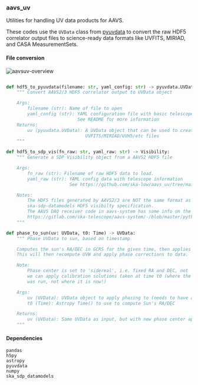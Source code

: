 ### aavs_uv

Utilities for handling UV data products for AAVS.

These codes use the `UVData` class from [pyuvdata](https://pyuvdata.readthedocs.io) to convert the raw HDF5 correlator output files to science-ready data formats like UVFITS, MIRIAD, and CASA MeasurementSets.



#### File conversion

![aavsuv-overview](https://github.com/ska-sci-ops/aavs_uv/assets/713251/504127b2-5aa4-46f2-aac4-dd4df502a2d5)

```python 

def hdf5_to_pyuvdata(filename: str, yaml_config: str) -> pyuvdata.UVData:
    """ Convert AAVS2/3 HDF5 correlator output to UVData object

    Args:
        filename (str): Name of file to open
        yaml_config (str): YAML configuration file with basic telescope info.
                           See README for more information
    Returns:
        uv (pyuvdata.UVData): A UVData object that can be used to create 
                              UVFITS/MIRIAD/UVH5/etc files
    """

def hdf5_to_sdp_vis(fn_raw: str, yaml_raw: str) -> Visibility:
    """ Generate a SDP Visibility object from a AAVS2 HDF5 file

    Args:
        fn_raw (str): Filename of raw HDF5 data to load.
        yaml_raw (str): YAML config data with telescope information
                        See https://github.com/ska-low/aavs_uv/tree/main/config#uv_configyaml

    Notes:
        The HDF5 files generated by AAVS2/3 are NOT the same format as that found in
        ska-sdp-datamodels HDF5 visibilty specification. 
        The AAVS DAQ receiver code in aavs-system has some info on the HDF5 format, here: 
        https://gitlab.com/ska-telescope/aavs-system/-/blob/master/python/pydaq/persisters/corr.py
    """

def phase_to_sun(uv: UVData, t0: Time) -> UVData:
    """ Phase UVData to sun, based on timestamp 

    Computes the sun's RA/DEC in GCRS for the given time, then applies phasing.
    This will then recompute UVW and apply phase corrections to data.

    Note: 
        Phase center is set to 'sidereal', i.e. fixed RA and DEC, not 'ephem', so that
        we can apply calibration solutions taken at time t0 (where the Sun was when calibration
        was run, not where it is now!)

    Args:
        uv (UVData): UVData object to apply phasing to (needs to have a phase center defined)
        t0 (Time): Astropy Time() to use to compute Sun's RA/DEC

    Returns:
        uv (UVData): Same UVData as input, but with new phase center applied
    """

```

#### Dependencies

```
pandas
h5py
astropy
pyuvdata
numpy
ska_sdp_datamodels
```